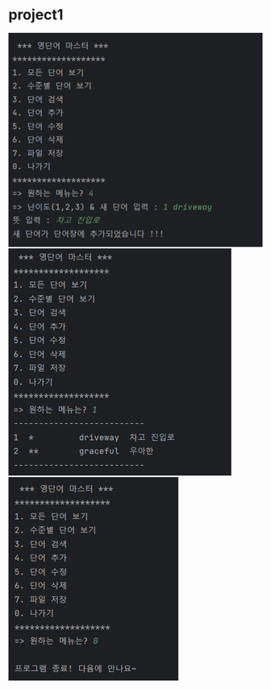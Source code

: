 # project1

<img src="https://github.com/rlatjdtn3927/project1/blob/master/%EC%8B%A4%ED%94%84%EC%9D%B4%EB%AF%B8%EC%A7%80/%EC%8A%A4%ED%81%AC%EB%A6%B0%EC%83%B7%202023-09-08%20133450.png?raw=true">

<img src= "https://github.com/rlatjdtn3927/project1/blob/master/%EC%8B%A4%ED%94%84%EC%9D%B4%EB%AF%B8%EC%A7%80/%EC%8A%A4%ED%81%AC%EB%A6%B0%EC%83%B7%202023-09-08%20133814.png?raw=true">

<img src="https://github.com/rlatjdtn3927/project1/blob/master/%EC%8B%A4%ED%94%84%EC%9D%B4%EB%AF%B8%EC%A7%80/%EC%8A%A4%ED%81%AC%EB%A6%B0%EC%83%B7%202023-09-08%20133908.png?raw=true">
